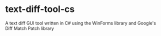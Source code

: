 # text-diff-tool-cs
A text diff GUI tool written in C# using the WinForms library and Google's Diff Match Patch library
